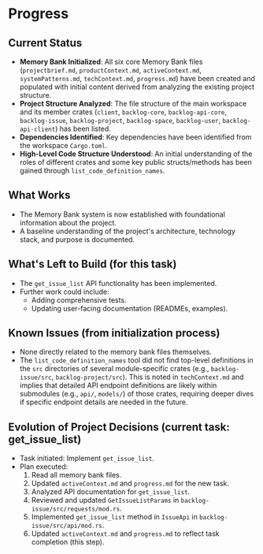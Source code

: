 # Progress

## Current Status
-   **Memory Bank Initialized**: All six core Memory Bank files (`projectbrief.md`, `productContext.md`, `activeContext.md`, `systemPatterns.md`, `techContext.md`, `progress.md`) have been created and populated with initial content derived from analyzing the existing project structure.
-   **Project Structure Analyzed**: The file structure of the main workspace and its member crates (`client`, `backlog-core`, `backlog-api-core`, `backlog-issue`, `backlog-project`, `backlog-space`, `backlog-user`, `backlog-api-client`) has been listed.
-   **Dependencies Identified**: Key dependencies have been identified from the workspace `Cargo.toml`.
-   **High-Level Code Structure Understood**: An initial understanding of the roles of different crates and some key public structs/methods has been gained through `list_code_definition_names`.

## What Works
-   The Memory Bank system is now established with foundational information about the project.
-   A baseline understanding of the project's architecture, technology stack, and purpose is documented.

## What's Left to Build (for this task)
-   The `get_issue_list` API functionality has been implemented.
-   Further work could include:
    -   Adding comprehensive tests.
    -   Updating user-facing documentation (READMEs, examples).

## Known Issues (from initialization process)
-   None directly related to the memory bank files themselves.
-   The `list_code_definition_names` tool did not find top-level definitions in the `src` directories of several module-specific crates (e.g., `backlog-issue/src`, `backlog-project/src`). This is noted in `techContext.md` and implies that detailed API endpoint definitions are likely within submodules (e.g., `api/`, `models/`) of those crates, requiring deeper dives if specific endpoint details are needed in the future.

## Evolution of Project Decisions (current task: get_issue_list)
-   Task initiated: Implement `get_issue_list`.
-   Plan executed:
    1.  Read all memory bank files.
    2.  Updated `activeContext.md` and `progress.md` for the new task.
    3.  Analyzed API documentation for `get_issue_list`.
    4.  Reviewed and updated `GetIssueListParams` in `backlog-issue/src/requests/mod.rs`.
    5.  Implemented `get_issue_list` method in `IssueApi` in `backlog-issue/src/api/mod.rs`.
    6.  Updated `activeContext.md` and `progress.md` to reflect task completion (this step).
